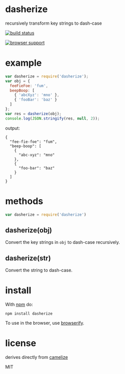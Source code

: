# dasherize

recursively transform key strings to dash-case

[![build status](https://secure.travis-ci.org/shahata/dasherize.png)](http://travis-ci.org/shahata/dasherize)

[![browser support](https://ci.testling.com/shahata/dasherize.png)](http://ci.testling.com/shahata/dasherize)

# example

``` js
var dasherize = require('dasherize');
var obj = {
  feeFieFoe: 'fum',
  beepBoop: [
    { 'abcXyz': 'mno' },
    { 'fooBar': 'baz' }
  ]
};
var res = dasherize(obj);
console.log(JSON.stringify(res, null, 2));
```

output:

```
{
  "fee-fie-foe": "fum",
  "beep-boop": [
    {
      "abc-xyz": "mno"
    },
    {
      "foo-bar": "baz"
    }
  ]
}
```

# methods

``` js
var dasherize = require('dasherize')
```

## dasherize(obj)

Convert the key strings in `obj` to dash-case recursively.

## dasherize(str)

Convert the string to dash-case.

# install

With [npm](https://npmjs.org) do:

```
npm install dasherize
```

To use in the browser, use [browserify](http://browserify.org).

# license

derives directly from [camelize](https://github.com/substack/camelize)

MIT
